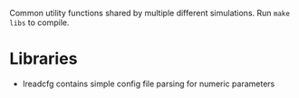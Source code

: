 Common utility functions shared by multiple different simulations. Run `make libs` to compile.

# Libraries
- lreadcfg contains simple config file parsing for numeric parameters
